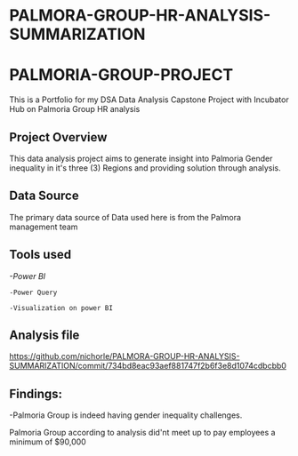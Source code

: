 # PALMORA-GROUP-HR-ANALYSIS-SUMMARIZATION

# PALMORIA-GROUP-PROJECT
This is a Portfolio for my DSA Data Analysis Capstone Project with Incubator Hub on Palmoria Group HR analysis

## Project Overview

This data analysis project aims to generate insight into Palmoria Gender inequality in it's three (3) Regions and providing solution through analysis.

## Data Source
The primary data source of Data used here is from the Palmora management team

## Tools used
*-Power BI*

    -Power Query
  
    -Visualization on power BI

## Analysis file
https://github.com/nichorle/PALMORA-GROUP-HR-ANALYSIS-SUMMARIZATION/commit/734bd8eac93aef881747f2b6f3e8d1074cdbcbb0


## Findings:

-Palmoria Group is indeed having gender inequality challenges.

Palmoria Group according to analysis did'nt meet up to pay employees a minimum of $90,000

